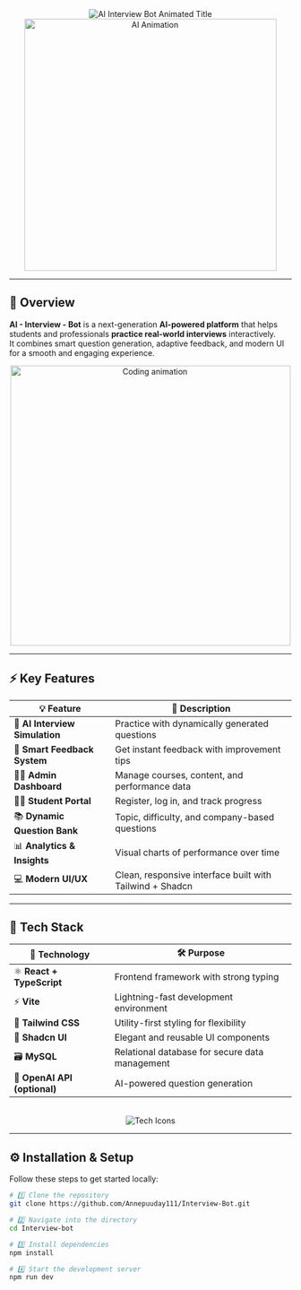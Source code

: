 <!-- 🌟 HEADER -->
<div align="center">
  <img src="https://readme-typing-svg.herokuapp.com?font=Poppins&size=32&color=00C4FF&center=true&vCenter=true&width=800&lines=🤖+Welcome+to+AI+-+Interview+-+Bot;Your+Smart+AI+Interview+Companion;Practice+.+Learn+.+Excel!" alt="AI Interview Bot Animated Title">
  <br/>
  <img src="https://github.com/Anmol-Baranwal/Cool-GIFs-For-GitHub/blob/main/tech.gif?raw=true" width="450" alt="AI Animation">
</div>

---

## 🧠 Overview  

**AI - Interview - Bot** is a next-generation **AI-powered platform** that helps students and professionals **practice real-world interviews** interactively.  
It combines smart question generation, adaptive feedback, and modern UI for a smooth and engaging experience.

<div align="center">
  <img src="https://media.giphy.com/media/qgQUggAC3Pfv687qPC/giphy.gif" width="500" alt="Coding animation">
</div>

---

## ⚡ Key Features  

<div align="center">

| 💡 Feature | 📘 Description |
|-------------|----------------|
| 🤖 **AI Interview Simulation** | Practice with dynamically generated questions |
| 🧠 **Smart Feedback System** | Get instant feedback with improvement tips |
| 🧑‍🏫 **Admin Dashboard** | Manage courses, content, and performance data |
| 👨‍🎓 **Student Portal** | Register, log in, and track progress |
| 📚 **Dynamic Question Bank** | Topic, difficulty, and company-based questions |
| 📊 **Analytics & Insights** | Visual charts of performance over time |
| 💻 **Modern UI/UX** | Clean, responsive interface built with Tailwind + Shadcn |

</div>

---

## 🧩 Tech Stack  

<div align="center">

| 🧠 Technology | 🛠️ Purpose |
|----------------|-------------|
| ⚛️ **React + TypeScript** | Frontend framework with strong typing |
| ⚡ **Vite** | Lightning-fast development environment |
| 🎨 **Tailwind CSS** | Utility-first styling for flexibility |
| 🧩 **Shadcn UI** | Elegant and reusable UI components |
| 🗃️ **MySQL** | Relational database for secure data management |
| 🧠 **OpenAI API (optional)** | AI-powered question generation |

<br/>

<img src="https://skillicons.dev/icons?i=react,typescript,tailwind,vite,mysql,nodejs" alt="Tech Icons" />
</div>

---

## ⚙️ Installation & Setup  

Follow these steps to get started locally:

```bash
# 1️⃣ Clone the repository
git clone https://github.com/Annepuuday111/Interview-Bot.git

# 2️⃣ Navigate into the directory
cd Interview-bot

# 3️⃣ Install dependencies
npm install

# 4️⃣ Start the development server
npm run dev
